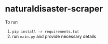 # naturaldisaster-scraper

To run
1. `pip install -r requirements.txt`
2. run `main.py` and provide necessary details
